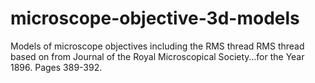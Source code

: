 # microscope-objective-3d-models
Models of microscope objectives including the RMS thread 
RMS thread based on from Journal of the Royal Microscopical 
Society…for the Year 1896. Pages 389-392.